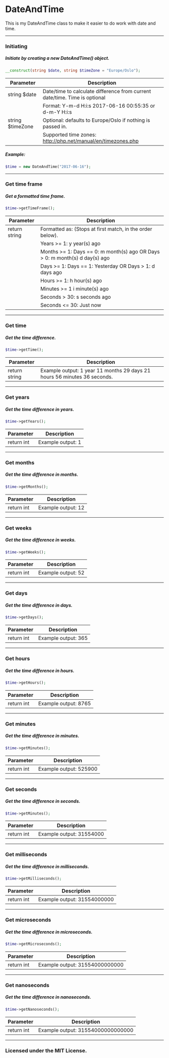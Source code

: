 # DateAndTime
This is my DateAndTime class to make it easier to do work with date and time. 
___
### Initiating
##### Initiate by creating a new DateAndTime() object.
```php
__construct(string $date, string $timeZone = "Europe/Oslo");
```
| Parameter | Description |
|--|--|
| string $date | Date/time to calculate difference from current date/time. Time is optional |
| | Format: Y-m-d H:i:s 2017-06-16 00:55:35 or d-m-Y H:i:s |
| string $timeZone | Optional: defaults to Europe/Oslo if nothing is passed in. |
| | Supported time zones: http://php.net/manual/en/timezones.php |
##### Example:
```php
$time = new DateAndTime("2017-06-16");
```
___
### Get time frame
##### Get a formatted time frame.
```php
$time->getTimeFrame();
```
| Parameter | Description |
|--|--|
| return string | Formatted as: (Stops at first match, in the order below). |
| | Years >= 1: y year(s) ago |
| | Months >= 1: Days == 0: m month(s) ago OR Days > 0: m month(s) d day(s) ago |
| | Days >= 1: Days == 1: Yesterday OR Days > 1: d days ago |
| | Hours >= 1: h hour(s) ago |
| | Minutes >= 1 i minute(s) ago |
| | Seconds > 30: s seconds ago |
| | Seconds <= 30: Just now |
___
### Get time
##### Get the time difference.
```php
$time->getTime();
```
| Parameter | Description |
|--|--|
| return string | Example output: 1 year 11 months 29 days 21 hours 56 minutes 36 seconds. |
___
### Get years
##### Get the time difference in years.
```php
$time->getYears();
```
| Parameter | Description |
|--|--|
| return int | Example output: 1 |
___
### Get months
##### Get the time difference in months.
```php
$time->getMonths();
```
| Parameter | Description |
|--|--|
| return int | Example output: 12 |
___
### Get weeks
##### Get the time difference in weeks.
```php
$time->getWeeks();
```
| Parameter | Description |
|--|--|
| return int | Example output: 52 |
___
### Get days
##### Get the time difference in days.
```php
$time->getDays();
```
| Parameter | Description |
|--|--|
| return int | Example output: 365 |
___
### Get hours
##### Get the time difference in hours.
```php
$time->getHours();
```
| Parameter | Description |
|--|--|
| return int | Example output: 8765 |
___
### Get minutes
##### Get the time difference in minutes.
```php
$time->getMinutes();
```
| Parameter | Description |
|--|--|
| return int | Example output: 525900 |
___
### Get seconds
##### Get the time difference in seconds.
```php
$time->getMinutes();
```
| Parameter | Description |
|--|--|
| return int | Example output: 31554000 |
___
### Get milliseconds
##### Get the time difference in milliseconds.
```php
$time->getMilliseconds();
```
| Parameter | Description |
|--|--|
| return int | Example output: 31554000000 |
___
### Get microseconds
##### Get the time difference in microseconds.
```php
$time->getMicroseconds();
```
| Parameter | Description |
|--|--|
| return int | Example output: 31554000000000 |
___
### Get nanoseconds
##### Get the time difference in nanoseconds.
```php
$time->getNanoseconds();
```
| Parameter | Description |
|--|--|
| return int | Example output: 31554000000000000 |
___
### Licensed under the MIT License.
